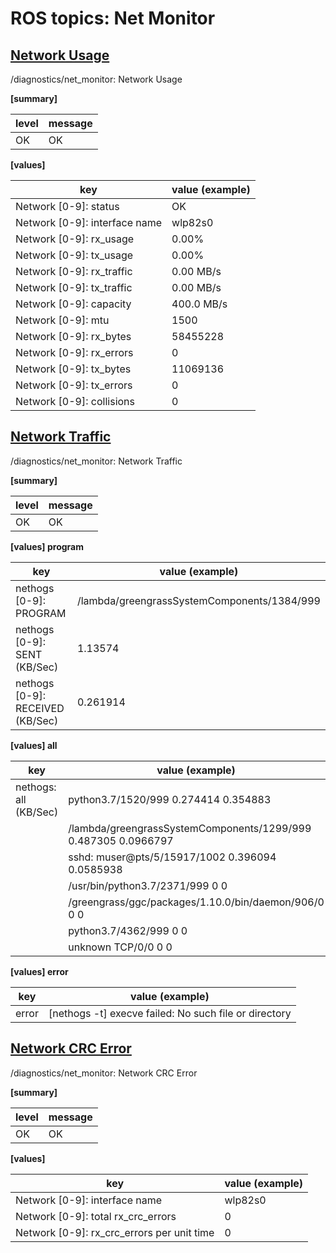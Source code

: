 # ROS topics: Net Monitor

## <u>Network Usage</u>

/diagnostics/net_monitor: Network Usage

<b>[summary]</b>

| level | message |
| ----- | ------- |
| OK    | OK      |

<b>[values]</b>

| key                           | value (example) |
| ----------------------------- | --------------- |
| Network [0-9]: status         | OK              |
| Network [0-9]: interface name | wlp82s0         |
| Network [0-9]: rx_usage       | 0.00%           |
| Network [0-9]: tx_usage       | 0.00%           |
| Network [0-9]: rx_traffic     | 0.00 MB/s       |
| Network [0-9]: tx_traffic     | 0.00 MB/s       |
| Network [0-9]: capacity       | 400.0 MB/s      |
| Network [0-9]: mtu            | 1500            |
| Network [0-9]: rx_bytes       | 58455228        |
| Network [0-9]: rx_errors      | 0               |
| Network [0-9]: tx_bytes       | 11069136        |
| Network [0-9]: tx_errors      | 0               |
| Network [0-9]: collisions     | 0               |

## <u>Network Traffic</u>

/diagnostics/net_monitor: Network Traffic

<b>[summary]</b>

| level | message |
| ----- | ------- |
| OK    | OK      |

<b>[values] program</b>

| key                              | value (example)                             |
| -------------------------------- | ------------------------------------------- |
| nethogs [0-9]: PROGRAM           | /lambda/greengrassSystemComponents/1384/999 |
| nethogs [0-9]: SENT (KB/Sec)     | 1.13574                                     |
| nethogs [0-9]: RECEIVED (KB/Sec) | 0.261914                                    |

<b>[values] all</b>

| key                   | value (example)                                                |
| --------------------- | -------------------------------------------------------------- |
| nethogs: all (KB/Sec) | python3.7/1520/999 0.274414 0.354883                           |
|                       | /lambda/greengrassSystemComponents/1299/999 0.487305 0.0966797 |
|                       | sshd: muser@pts/5/15917/1002 0.396094 0.0585938                |
|                       | /usr/bin/python3.7/2371/999 0 0                                |
|                       | /greengrass/ggc/packages/1.10.0/bin/daemon/906/0 0 0           |
|                       | python3.7/4362/999 0 0                                         |
|                       | unknown TCP/0/0 0 0                                            |

<b>[values] error</b>

| key   | value (example)                                       |
| ----- | ----------------------------------------------------- |
| error | [nethogs -t] execve failed: No such file or directory |

## <u>Network CRC Error</u>

/diagnostics/net_monitor: Network CRC Error

<b>[summary]</b>

| level | message |
| ----- | ------- |
| OK    | OK      |

<b>[values]</b>

| key                                        | value (example) |
| ------------------------------------------ | --------------- |
| Network [0-9]: interface name              | wlp82s0         |
| Network [0-9]: total rx_crc_errors         | 0               |
| Network [0-9]: rx_crc_errors per unit time | 0               |
